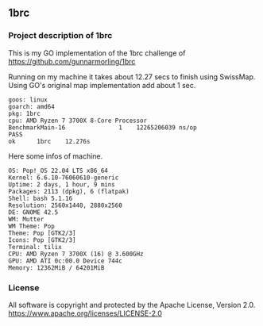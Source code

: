 ## 1brc

### Project description of 1brc

This is my GO implementation of the 1brc challenge of https://github.com/gunnarmorling/1brc

Running on my machine it takes about 12.27 secs to finish using SwissMap.
Using GO's original map implementation add about 1 sec.


    goos: linux
    goarch: amd64
    pkg: 1brc
    cpu: AMD Ryzen 7 3700X 8-Core Processor             
    BenchmarkMain-16    	       1	12265206039 ns/op
    PASS
    ok  	1brc	12.276s

Here some infos of machine.

    OS: Pop!_OS 22.04 LTS x86_64
    Kernel: 6.6.10-76060610-generic
    Uptime: 2 days, 1 hour, 9 mins
    Packages: 2113 (dpkg), 6 (flatpak)
    Shell: bash 5.1.16
    Resolution: 2560x1440, 2880x2560
    DE: GNOME 42.5
    WM: Mutter
    WM Theme: Pop
    Theme: Pop [GTK2/3]
    Icons: Pop [GTK2/3]
    Terminal: tilix
    CPU: AMD Ryzen 7 3700X (16) @ 3.600GHz
    GPU: AMD ATI 0c:00.0 Device 744c
    Memory: 12362MiB / 64201MiB
    

### License

All software is copyright and protected by the Apache License, Version 2.0.
https://www.apache.org/licenses/LICENSE-2.0